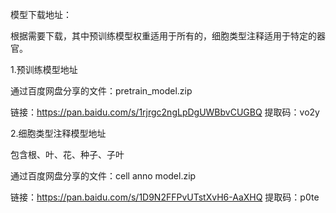 模型下载地址：

根据需要下载，其中预训练模型权重适用于所有的，细胞类型注释适用于特定的器官。

  1.预训练模型地址
  
通过百度网盘分享的文件：pretrain_model.zip

链接：https://pan.baidu.com/s/1rjrgc2ngLpDgUWBbvCUGBQ 
提取码：vo2y
    
  2.细胞类型注释模型地址
  
  包含根、叶、花、种子、子叶
  
通过百度网盘分享的文件：cell anno model.zip

链接：https://pan.baidu.com/s/1D9N2FFPvUTstXvH6-AaXHQ 
提取码：p0te
